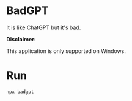 # BadGPT

It is like ChatGPT but it's bad.

**Disclaimer:**

This application is only supported on Windows.

# Run

```
npx badgpt
```
